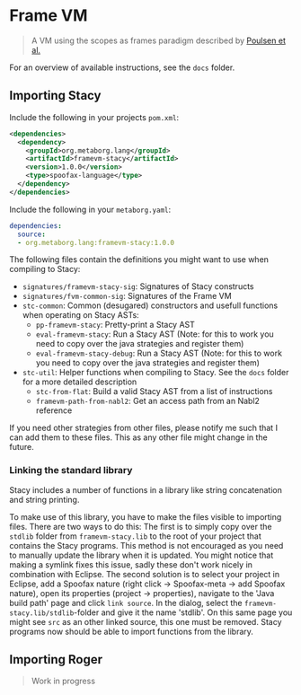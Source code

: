 # Frame VM
> A VM using the scopes as frames paradigm described by [Poulsen et al.](http://drops.dagstuhl.de/opus/volltexte/2016/6114/)

For an overview of available instructions, see the `docs` folder.

## Importing Stacy
Include the following in your projects `pom.xml`:
```XML
<dependencies>
  <dependency>
    <groupId>org.metaborg.lang</groupId>
    <artifactId>framevm-stacy</artifactId>
    <version>1.0.0</version>
    <type>spoofax-language</type>
  </dependency>
</dependencies>
```

Include the following in your `metaborg.yaml`:
```yaml
dependencies:
  source:
  - org.metaborg.lang:framevm-stacy:1.0.0
```

The following files contain the definitions you might want to use when compiling to Stacy:
- `signatures/framevm-stacy-sig`: Signatures of Stacy constructs
- `signatures/fvm-common-sig`: Signatures of the Frame VM
- `stc-common`: Common (desugared) constructors and usefull functions when operating on Stacy ASTs:
  - `pp-framevm-stacy`: Pretty-print a Stacy AST
  - `eval-framevm-stacy`: Run a Stacy AST (Note: for this to work you need to copy over the java strategies and register them)
  - `eval-framevm-stacy-debug`: Run a Stacy AST (Note: for this to work you need to copy over the java strategies and register them)
- `stc-util`: Helper functions when compiling to Stacy. See the `docs` folder for a more detailed description
  - `stc-from-flat`: Build a valid Stacy AST from a list of instructions
  - `framevm-path-from-nabl2`: Get an access path from an Nabl2 reference

If you need other strategies from other files, please notify me such that I can add them to these files. This as any other file might change in the future.

### Linking the standard library
Stacy includes a number of functions in a library like string concatenation and string printing.

To make use of this library, you have to make the files visible to importing files. There are two ways to do this: The first is to simply copy over the `stdlib` folder from `framevm-stacy.lib` to the root of your project that contains the Stacy programs. This method is not encouraged as you need to manually update the library when it is updated. You might notice that making a symlink fixes this issue, sadly these don't work nicely in combination with Eclipse. The second solution is to select your project in Eclipse, add a Spoofax nature (right click -> Spoofax-meta -> add Spoofax nature), open its properties (project -> properties), navigate to the 'Java build path' page and click `link source`. In the dialog, select the `framevm-stacy.lib/stdlib`-folder and give it the name 'stdlib'. On this same page you might see `src` as an other linked source, this one must be removed. Stacy programs now should be able to import functions from the library.

## Importing Roger
> Work in progress

